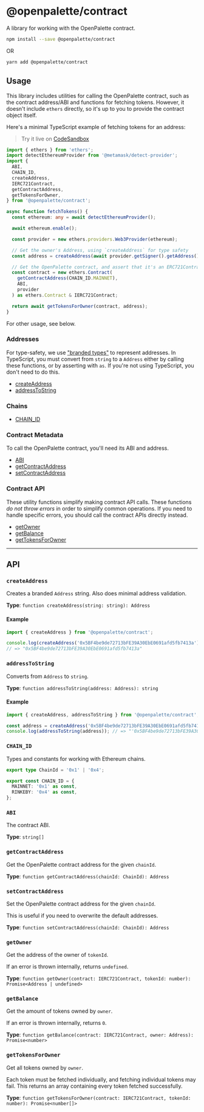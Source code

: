 # @openpalette/contract

A library for working with the OpenPalette contract.

```bash
npm install --save @openpalette/contract
```

OR

```bash
yarn add @openpalette/contract
```

## Usage

This library includes utilities for calling the OpenPalette contract, such as the contract address/ABI and functions for fetching tokens. However, it doesn't include `ethers` directly, so it's up to you to provide the contract object itself.

Here's a minimal TypeScript example of fetching tokens for an address:

> Try it live on [CodeSandbox](https://codesandbox.io/s/fetch-openpalette-tokens-vfk02?file=/src/index.ts)

```ts
import { ethers } from 'ethers';
import detectEthereumProvider from '@metamask/detect-provider';
import {
  ABI,
  CHAIN_ID,
  createAddress,
  IERC721Contract,
  getContractAddress,
  getTokensForOwner,
} from '@openpalette/contract';

async function fetchTokens() {
  const ethereum: any = await detectEthereumProvider();

  await ethereum.enable();

  const provider = new ethers.providers.Web3Provider(ethereum);

  // Get the owner's Address, using `createAddress` for type safety
  const address = createAddress(await provider.getSigner().getAddress());

  // Get the OpenPalette contract, and assert that it's an ERC721Contract
  const contract = new ethers.Contract(
    getContractAddress(CHAIN_ID.MAINNET),
    ABI,
    provider
  ) as ethers.Contract & IERC721Contract;

  return await getTokensForOwner(contract, address);
}
```

For other usage, see below.

### Addresses

For type-safety, we use ["branded types"](https://medium.com/@KevinBGreene/surviving-the-typescript-ecosystem-branding-and-type-tagging-6cf6e516523d) to represent addresses. In TypeScript, you must convert from `string` to a `Address` either by calling these functions, or by asserting with `as`. If you're not using TypeScript, you don't need to do this.

- [createAddress](#createAddress)
- [addressToString](#addressToString)

### Chains

- [CHAIN_ID](#CHAIN_ID)

### Contract Metadata

To call the OpenPalette contract, you'll need its ABI and address.

- [ABI](#ABI)
- [getContractAddress](#getContractAddress)
- [setContractAddress](#setContractAddress)

### Contract API

These utility functions simplify making contract API calls. These functions _do not throw errors_ in order to simplify common operations. If you need to handle specific errors, you should call the contract APIs directly instead.

- [getOwner](#getOwner)
- [getBalance](#getBalance)
- [getTokensForOwner](#getTokensForOwner)

---

## API

### `createAddress`

Creates a branded `Address` string. Also does minimal address validation.

**Type**: `function createAddress(string: string): Address`

#### Example

```ts
import { createAddress } from '@openpalette/contract';

console.log(createAddress('0x5BF4be9de72713bFE39A30EbE0691afd5fb7413a'));
// => "0x5BF4be9de72713bFE39A30EbE0691afd5fb7413a"
```

### `addressToString`

Converts from `Address` to `string`.

**Type**: `function addressToString(address: Address): string`

#### Example

```ts
import { createAddress, addressToString } from '@openpalette/contract';

const address = createAddress('0x5BF4be9de72713bFE39A30EbE0691afd5fb7413a');
console.log(addressToString(address)); // => "'0x5BF4be9de72713bFE39A30EbE0691afd5fb7413a'"
```

### `CHAIN_ID`

Types and constants for working with Ethereum chains.

```ts
export type ChainId = '0x1' | '0x4';

export const CHAIN_ID = {
  MAINNET: '0x1' as const,
  RINKEBY: '0x4' as const,
};
```

### `ABI`

The contract ABI.

**Type**: `string[]`

### `getContractAddress`

Get the OpenPalette contract address for the given `chainId`.

**Type**: `function getContractAddress(chainId: ChainId): Address`

### `setContractAddress`

Set the OpenPalette contract address for the given `chainId`.

This is useful if you need to overwrite the default addresses.

**Type**: `function setContractAddress(chainId: ChainId): Address`

### `getOwner`

Get the address of the owner of `tokenId`.

If an error is thrown internally, returns `undefined`.

**Type**: `function getOwner(contract: IERC721Contract, tokenId: number): Promise<Address | undefined>`

### `getBalance`

Get the amount of tokens owned by `owner`.

If an error is thrown internally, returns `0`.

**Type**: `function getBalance(contract: IERC721Contract, owner: Address): Promise<number>`

### `getTokensForOwner`

Get all tokens owned by `owner`.

Each token must be fetched individually, and fetching individual tokens may fail. This returns an array containing every token fetched successfully.

**Type**: `function getTokensForOwner(contract: IERC721Contract, tokenId: number): Promise<number[]>`
